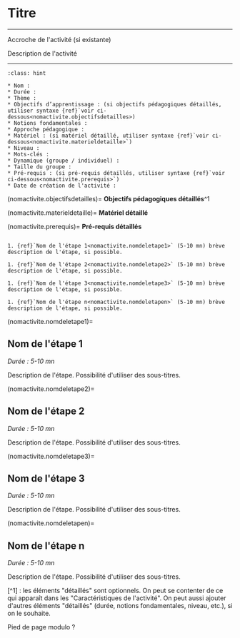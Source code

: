 # Titre

---- 

Accroche de l'activité (si existante)

Description de l'activité

----

```{admonition} Caractéristiques
:class: hint

* Nom : 
* Durée : 
* Thème : 
* Objectifs d’apprentissage : (si objectifs pédagogiques détaillés, utiliser syntaxe {ref}`voir ci-dessous<nomactivite.objectifsdetailles>)
* Notions fondamentales : 
* Approche pédagogique : 
* Matériel : (si matériel détaillé, utiliser syntaxe {ref}`voir ci-dessous<nomactivite.materieldetaille>`)
* Niveau : 
* Mots-clés : 
* Dynamique (groupe / individuel) : 
* Taille du groupe : 
* Pré-requis : (si pré-requis détaillés, utiliser syntaxe {ref}`voir ci-dessous<nomactivite.prerequis>`)
* Date de création de l'activité : 
```

(nomactivite.objectifsdetailles)=
**Objectifs pédagogiques détaillés**^1

(nomactivite.materieldetaille)= 
**Matériel détaillé**

(nomactivite.prerequis)= 
**Pré-requis détaillés**

```{dropdown} **Déroulement**

1. {ref}`Nom de l'étape 1<nomactivite.nomdeletape1>` (5-10 mn) brève description de l'étape, si possible. 

1. {ref}`Nom de l'étape 2<nomactivite.nomdeletape2>` (5-10 mn) brève description de l'étape, si possible. 

1. {ref}`Nom de l'étape 3<nomactivite.nomdeletape3>` (5-10 mn) brève description de l'étape, si possible. 

1. {ref}`Nom de l'étape n<nomactivite.nomdeletapen>` (5-10 mn) brève description de l'étape, si possible. 
```

(nomactivite.nomdeletape1)=
## Nom de l'étape 1 

*Durée : 5-10 mn*

Description de l'étape. Possibilité d'utiliser des sous-titres. 

(nomactivite.nomdeletape2)=
## Nom de l'étape 2

*Durée : 5-10 mn*

Description de l'étape. Possibilité d'utiliser des sous-titres. 

(nomactivite.nomdeletape3)=
## Nom de l'étape 3

*Durée : 5-10 mn*

Description de l'étape. Possibilité d'utiliser des sous-titres. 

(nomactivite.nomdeletapen)=
## Nom de l'étape n

*Durée : 5-10 mn*

Description de l'étape. Possibilité d'utiliser des sous-titres. 

[^1] : les éléments "détaillés" sont optionnels. On peut se contenter de ce qui apparaît dans les "Caractéristiques de l'activité". On peut aussi ajouter d'autres éléments "détaillés" (durée, notions fondamentales, niveau, etc.), si on le souhaite. 

Pied de page modulo ? 